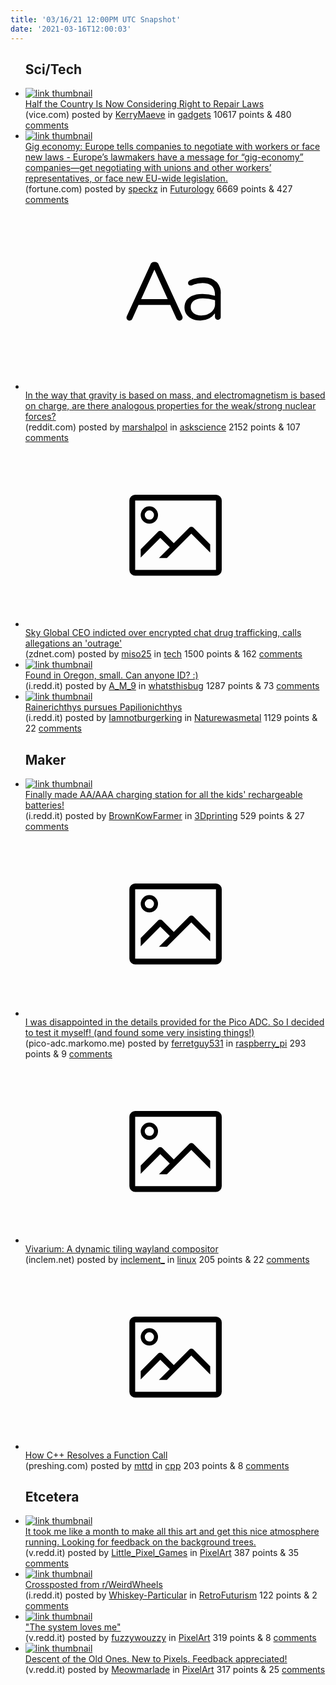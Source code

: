 ```yaml
---
title: '03/16/21 12:00PM UTC Snapshot'
date: '2021-03-16T12:00:03'
---
```

<ul>
<h2>Sci/Tech</h2>

<li><a href='https://www.vice.com/en/article/z3vavw/half-the-country-is-now-considering-right-to-repair-laws'><img src='https://b.thumbs.redditmedia.com/jzx4qjs6GLz9v7_W394BB3RrRHTFvEhs3zkapdFsXhQ.jpg' alt='link thumbnail'></a><div><div class='linkTitle'><a href='https://www.vice.com/en/article/z3vavw/half-the-country-is-now-considering-right-to-repair-laws'>Half the Country Is Now Considering Right to Repair Laws</a></div>(vice.com) posted by <a href='https://www.reddit.com/user/KerryMaeve'>KerryMaeve</a> in <a href='https://www.reddit.com/r/gadgets'>gadgets</a> 10617 points & 480 <a href='https://www.reddit.com/r/gadgets/comments/m5t2fa/half_the_country_is_now_considering_right_to/'>comments</a></div></li>

<li><a href='https://fortune.com/2021/02/24/gig-economy-europe-worker-rights-eu/'><img src='https://b.thumbs.redditmedia.com/CiajFwPFnmJdsTU56gHCml4yRPggAVml0cT0iMoXe6Y.jpg' alt='link thumbnail'></a><div><div class='linkTitle'><a href='https://fortune.com/2021/02/24/gig-economy-europe-worker-rights-eu/'>Gig economy: Europe tells companies to negotiate with workers or face new laws - Europe’s lawmakers have a message for “gig-economy” companies—get negotiating with unions and other workers’ representatives, or face new EU-wide legislation.</a></div>(fortune.com) posted by <a href='https://www.reddit.com/user/speckz'>speckz</a> in <a href='https://www.reddit.com/r/Futurology'>Futurology</a> 6669 points & 427 <a href='https://www.reddit.com/r/Futurology/comments/m5johx/gig_economy_europe_tells_companies_to_negotiate/'>comments</a></div></li>

<li><a href='https://www.reddit.com/r/askscience/comments/m5pjtf/in_the_way_that_gravity_is_based_on_mass_and/'><svg version='1.1' viewBox='-34 -12 104 64' preserveAspectRatio='xMidYMid slice' xmlns='http://www.w3.org/2000/svg' xmlns:xlink='http://www.w3.org/1999/xlink'>
    <title>text link thumbnail</title>
    <path d='M12.19,8.84a1.45,1.45,0,0,0-1.4-1h-.12a1.46,1.46,0,0,0-1.42,1L1.14,26.56a1.29,1.29,0,0,0-.14.59,1,1,0,0,0,1,1,1.12,1.12,0,0,0,1.08-.77l2.08-4.65h11l2.08,4.59a1.24,1.24,0,0,0,1.12.83,1.08,1.08,0,0,0,1.08-1.08,1.64,1.64,0,0,0-.14-.57ZM6.08,20.71l4.59-10.22,4.6,10.22Z'>
    </path>
    <path d='M32.24,14.78A6.35,6.35,0,0,0,27.6,13.2a11.36,11.36,0,0,0-4.7,1,1,1,0,0,0-.58.89,1,1,0,0,0,.94.92,1.23,1.23,0,0,0,.39-.08,8.87,8.87,0,0,1,3.72-.81c2.7,0,4.28,1.33,4.28,3.92v.5a15.29,15.29,0,0,0-4.42-.61c-3.64,0-6.14,1.61-6.14,4.64v.05c0,2.95,2.7,4.48,5.37,4.48a6.29,6.29,0,0,0,5.19-2.48V26.9a1,1,0,0,0,1,1,1,1,0,0,0,1-1.06V19A5.71,5.71,0,0,0,32.24,14.78Zm-.56,7.7c0,2.28-2.17,3.89-4.81,3.89-1.94,0-3.61-1.06-3.61-2.86v-.06c0-1.8,1.5-3,4.2-3a15.2,15.2,0,0,1,4.22.61Z'>
    </path>
    </svg></a><div><div class='linkTitle'><a href='https://www.reddit.com/r/askscience/comments/m5pjtf/in_the_way_that_gravity_is_based_on_mass_and/'>In the way that gravity is based on mass, and electromagnetism is based on charge, are there analogous properties for the weak/strong nuclear forces?</a></div>(reddit.com) posted by <a href='https://www.reddit.com/user/marshalpol'>marshalpol</a> in <a href='https://www.reddit.com/r/askscience'>askscience</a> 2152 points & 107 <a href='https://www.reddit.com/r/askscience/comments/m5pjtf/in_the_way_that_gravity_is_based_on_mass_and/'>comments</a></div></li>

<li><a href='https://www.zdnet.com/article/sky-global-ceo-indicted-over-encrypted-chat-drug-trafficking-claims-erosion-of-right-to-privacy/'><svg version='1.1' viewBox='-34 -14 104 64' preserveAspectRatio='xMidYMid meet' xmlns='http://www.w3.org/2000/svg' xmlns:xlink='http://www.w3.org/1999/xlink'>
    <title>link thumbnail</title>
    <path d='M32,4H4A2,2,0,0,0,2,6V30a2,2,0,0,0,2,2H32a2,2,0,0,0,2-2V6A2,2,0,0,0,32,4ZM4,30V6H32V30Z'></path>
    <path d='M8.92,14a3,3,0,1,0-3-3A3,3,0,0,0,8.92,14Zm0-4.6A1.6,1.6,0,1,1,7.33,11,1.6,1.6,0,0,1,8.92,9.41Z'></path>
    <path d='M22.78,15.37l-5.4,5.4-4-4a1,1,0,0,0-1.41,0L5.92,22.9v2.83l6.79-6.79L16,22.18l-3.75,3.75H15l8.45-8.45L30,24V21.18l-5.81-5.81A1,1,0,0,0,22.78,15.37Z'></path>
    </svg></a><div><div class='linkTitle'><a href='https://www.zdnet.com/article/sky-global-ceo-indicted-over-encrypted-chat-drug-trafficking-claims-erosion-of-right-to-privacy/'>Sky Global CEO indicted over encrypted chat drug trafficking, calls allegations an 'outrage'</a></div>(zdnet.com) posted by <a href='https://www.reddit.com/user/miso25'>miso25</a> in <a href='https://www.reddit.com/r/tech'>tech</a> 1500 points & 162 <a href='https://www.reddit.com/r/tech/comments/m5l03a/sky_global_ceo_indicted_over_encrypted_chat_drug/'>comments</a></div></li>

<li><a href='https://i.redd.it/80yybqq6i7n61.jpg'><img src='https://b.thumbs.redditmedia.com/pI8BKTHVse_HZl7_kAjnhBR1nEldxWwJ_qTNMRfh2wU.jpg' alt='link thumbnail'></a><div><div class='linkTitle'><a href='https://i.redd.it/80yybqq6i7n61.jpg'>Found in Oregon, small. Can anyone ID? :)</a></div>(i.redd.it) posted by <a href='https://www.reddit.com/user/A_M_9'>A_M_9</a> in <a href='https://www.reddit.com/r/whatsthisbug'>whatsthisbug</a> 1287 points & 73 <a href='https://www.reddit.com/r/whatsthisbug/comments/m5mjv1/found_in_oregon_small_can_anyone_id/'>comments</a></div></li>

<li><a href='https://i.redd.it/nnc6tp44b7n61.jpg'><img src='https://b.thumbs.redditmedia.com/Rk-l4IudDAKTbrscyyFQVDahYmbCSb--PA6QCJP0YCY.jpg' alt='link thumbnail'></a><div><div class='linkTitle'><a href='https://i.redd.it/nnc6tp44b7n61.jpg'>Rainerichthys pursues Papilionichthys</a></div>(i.redd.it) posted by <a href='https://www.reddit.com/user/Iamnotburgerking'>Iamnotburgerking</a> in <a href='https://www.reddit.com/r/Naturewasmetal'>Naturewasmetal</a> 1129 points & 22 <a href='https://www.reddit.com/r/Naturewasmetal/comments/m5lqjd/rainerichthys_pursues_papilionichthys/'>comments</a></div></li>

<h2>Maker</h2>

<li><a href='https://i.redd.it/indkyqxwr8n61.jpg'><img src='https://b.thumbs.redditmedia.com/vuy5pdut_9zSovx8jfj-P3eS0Jb_3DzkjzAz3mCD-7I.jpg' alt='link thumbnail'></a><div><div class='linkTitle'><a href='https://i.redd.it/indkyqxwr8n61.jpg'>Finally made AA/AAA charging station for all the kids' rechargeable batteries!</a></div>(i.redd.it) posted by <a href='https://www.reddit.com/user/BrownKowFarmer'>BrownKowFarmer</a> in <a href='https://www.reddit.com/r/3Dprinting'>3Dprinting</a> 529 points & 27 <a href='https://www.reddit.com/r/3Dprinting/comments/m5sgd5/finally_made_aaaaa_charging_station_for_all_the/'>comments</a></div></li>

<li><a href='http://pico-adc.markomo.me/'><svg version='1.1' viewBox='-34 -14 104 64' preserveAspectRatio='xMidYMid meet' xmlns='http://www.w3.org/2000/svg' xmlns:xlink='http://www.w3.org/1999/xlink'>
    <title>link thumbnail</title>
    <path d='M32,4H4A2,2,0,0,0,2,6V30a2,2,0,0,0,2,2H32a2,2,0,0,0,2-2V6A2,2,0,0,0,32,4ZM4,30V6H32V30Z'></path>
    <path d='M8.92,14a3,3,0,1,0-3-3A3,3,0,0,0,8.92,14Zm0-4.6A1.6,1.6,0,1,1,7.33,11,1.6,1.6,0,0,1,8.92,9.41Z'></path>
    <path d='M22.78,15.37l-5.4,5.4-4-4a1,1,0,0,0-1.41,0L5.92,22.9v2.83l6.79-6.79L16,22.18l-3.75,3.75H15l8.45-8.45L30,24V21.18l-5.81-5.81A1,1,0,0,0,22.78,15.37Z'></path>
    </svg></a><div><div class='linkTitle'><a href='http://pico-adc.markomo.me/'>I was disappointed in the details provided for the Pico ADC. So I decided to test it myself! (and found some very insisting things!)</a></div>(pico-adc.markomo.me) posted by <a href='https://www.reddit.com/user/ferretguy531'>ferretguy531</a> in <a href='https://www.reddit.com/r/raspberry_pi'>raspberry_pi</a> 293 points & 9 <a href='https://www.reddit.com/r/raspberry_pi/comments/m5lbgy/i_was_disappointed_in_the_details_provided_for/'>comments</a></div></li>

<li><a href='http://inclem.net/2021/03/15/wayland/vivarium_wayland_compositor/'><svg version='1.1' viewBox='-34 -14 104 64' preserveAspectRatio='xMidYMid meet' xmlns='http://www.w3.org/2000/svg' xmlns:xlink='http://www.w3.org/1999/xlink'>
    <title>link thumbnail</title>
    <path d='M32,4H4A2,2,0,0,0,2,6V30a2,2,0,0,0,2,2H32a2,2,0,0,0,2-2V6A2,2,0,0,0,32,4ZM4,30V6H32V30Z'></path>
    <path d='M8.92,14a3,3,0,1,0-3-3A3,3,0,0,0,8.92,14Zm0-4.6A1.6,1.6,0,1,1,7.33,11,1.6,1.6,0,0,1,8.92,9.41Z'></path>
    <path d='M22.78,15.37l-5.4,5.4-4-4a1,1,0,0,0-1.41,0L5.92,22.9v2.83l6.79-6.79L16,22.18l-3.75,3.75H15l8.45-8.45L30,24V21.18l-5.81-5.81A1,1,0,0,0,22.78,15.37Z'></path>
    </svg></a><div><div class='linkTitle'><a href='http://inclem.net/2021/03/15/wayland/vivarium_wayland_compositor/'>Vivarium: A dynamic tiling wayland compositor</a></div>(inclem.net) posted by <a href='https://www.reddit.com/user/inclement_'>inclement_</a> in <a href='https://www.reddit.com/r/linux'>linux</a> 205 points & 22 <a href='https://www.reddit.com/r/linux/comments/m5mapy/vivarium_a_dynamic_tiling_wayland_compositor/'>comments</a></div></li>

<li><a href='https://preshing.com/20210315/how-cpp-resolves-a-function-call/'><svg version='1.1' viewBox='-34 -14 104 64' preserveAspectRatio='xMidYMid meet' xmlns='http://www.w3.org/2000/svg' xmlns:xlink='http://www.w3.org/1999/xlink'>
    <title>link thumbnail</title>
    <path d='M32,4H4A2,2,0,0,0,2,6V30a2,2,0,0,0,2,2H32a2,2,0,0,0,2-2V6A2,2,0,0,0,32,4ZM4,30V6H32V30Z'></path>
    <path d='M8.92,14a3,3,0,1,0-3-3A3,3,0,0,0,8.92,14Zm0-4.6A1.6,1.6,0,1,1,7.33,11,1.6,1.6,0,0,1,8.92,9.41Z'></path>
    <path d='M22.78,15.37l-5.4,5.4-4-4a1,1,0,0,0-1.41,0L5.92,22.9v2.83l6.79-6.79L16,22.18l-3.75,3.75H15l8.45-8.45L30,24V21.18l-5.81-5.81A1,1,0,0,0,22.78,15.37Z'></path>
    </svg></a><div><div class='linkTitle'><a href='https://preshing.com/20210315/how-cpp-resolves-a-function-call/'>How C++ Resolves a Function Call</a></div>(preshing.com) posted by <a href='https://www.reddit.com/user/mttd'>mttd</a> in <a href='https://www.reddit.com/r/cpp'>cpp</a> 203 points & 8 <a href='https://www.reddit.com/r/cpp/comments/m5jpwz/how_c_resolves_a_function_call/'>comments</a></div></li>

<h2>Etcetera</h2>

<li><a href='https://v.redd.it/3kegyic4d7n61'><img src='https://b.thumbs.redditmedia.com/lur6kTn79f3T-D8syWdZkck7ZSMm-V5GfhrCzBLII_c.jpg' alt='link thumbnail'></a><div><div class='linkTitle'><a href='https://v.redd.it/3kegyic4d7n61'>It took me like a month to make all this art and get this nice atmosphere running. Looking for feedback on the background trees.</a></div>(v.redd.it) posted by <a href='https://www.reddit.com/user/Little_Pixel_Games'>Little_Pixel_Games</a> in <a href='https://www.reddit.com/r/PixelArt'>PixelArt</a> 387 points & 35 <a href='https://www.reddit.com/r/PixelArt/comments/m5mjwp/it_took_me_like_a_month_to_make_all_this_art_and/'>comments</a></div></li>

<li><a href='https://i.redd.it/rlj1pjh5orm61.jpg'><img src='https://b.thumbs.redditmedia.com/95Q6XpvNfm6EUDszZGLkxBmM6tHk85C7mPrNMpuH7PY.jpg' alt='link thumbnail'></a><div><div class='linkTitle'><a href='https://i.redd.it/rlj1pjh5orm61.jpg'>Crossposted from r/WeirdWheels</a></div>(i.redd.it) posted by <a href='https://www.reddit.com/user/Whiskey-Particular'>Whiskey-Particular</a> in <a href='https://www.reddit.com/r/RetroFuturism'>RetroFuturism</a> 122 points & 2 <a href='https://www.reddit.com/r/RetroFuturism/comments/m5r8xq/crossposted_from_rweirdwheels/'>comments</a></div></li>

<li><a href='https://v.redd.it/a51yf5rqo6n61'><img src='https://a.thumbs.redditmedia.com/wF65rx9hCJmzTMOb-tT5xx8CtvP8It3TzVqFYc_SSD0.jpg' alt='link thumbnail'></a><div><div class='linkTitle'><a href='https://v.redd.it/a51yf5rqo6n61'>"The system loves me"</a></div>(v.redd.it) posted by <a href='https://www.reddit.com/user/fuzzywouzzy'>fuzzywouzzy</a> in <a href='https://www.reddit.com/r/PixelArt'>PixelArt</a> 319 points & 8 <a href='https://www.reddit.com/r/PixelArt/comments/m5jepv/the_system_loves_me/'>comments</a></div></li>

<li><a href='https://v.redd.it/x1mna2lv77n61'><img src='https://a.thumbs.redditmedia.com/BZZMtLIf-ik_RKI3-CvaBdedv4XHt7F2rsOdjqGafS8.jpg' alt='link thumbnail'></a><div><div class='linkTitle'><a href='https://v.redd.it/x1mna2lv77n61'>Descent of the Old Ones. New to Pixels. Feedback appreciated!</a></div>(v.redd.it) posted by <a href='https://www.reddit.com/user/Meowmarlade'>Meowmarlade</a> in <a href='https://www.reddit.com/r/PixelArt'>PixelArt</a> 317 points & 25 <a href='https://www.reddit.com/r/PixelArt/comments/m5ldcf/descent_of_the_old_ones_new_to_pixels_feedback/'>comments</a></div></li>

</ul>
